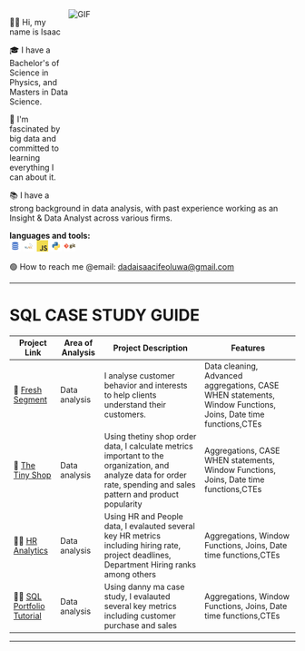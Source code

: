 

<img align="right" alt="GIF" src="https://github.com/abhisheknaiidu/abhisheknaiidu/blob/master/code.gif?raw=true" width="400" height="320" />


👋🏽 Hi, my name is Isaac 

🎓 I have a Bachelor's of Science in Physics, and Masters in Data Science.

🌇 I'm fascinated by big data and committed to learning everything I can about it.

📚 I have a strong background in data analysis, with past experience working as an Insight & Data Analyst across various firms.


**languages and tools:**  
<code><img height="20" src="https://raw.githubusercontent.com/github/explore/80688e429a7d4ef2fca1e82350fe8e3517d3494d/topics/sql/sql.png"></code>
<code><img height="20" src="https://raw.githubusercontent.com/github/explore/80688e429a7d4ef2fca1e82350fe8e3517d3494d/topics/mysql/mysql.png"></code>
<code><img height="20" src="https://raw.githubusercontent.com/github/explore/80688e429a7d4ef2fca1e82350fe8e3517d3494d/topics/javascript/javascript.png"></code>
<code><img height="20" src="https://raw.githubusercontent.com/github/explore/80688e429a7d4ef2fca1e82350fe8e3517d3494d/topics/python/python.png"></code>
<code><img height="20" src="https://raw.githubusercontent.com/github/explore/80688e429a7d4ef2fca1e82350fe8e3517d3494d/topics/git/git.png"></code>

🟢 How to reach me @email:  dadaisaacifeoluwa@gmail.com





***

# SQL CASE STUDY GUIDE

| Project Link | Area of Analysis | Project Description | Features |
|---|---|---|---|
| 🍊 [Fresh Segment](https://github.com/idada29/Case-Study-8---Fresh-Segments-) | Data analysis | I analyse customer behavior and interests to help clients understand their customers.| Data cleaning, Advanced aggregations, CASE WHEN statements, Window Functions, Joins, Date time functions,CTEs |
| 🏦 [The Tiny Shop](https://github.com/idada29/The_Tiny_Shop/tree/main) | Data analysis | Using thetiny shop order data, I calculate metrics important to the organization, and analyze data for order rate, spending and sales pattern and product popularity| Aggregations, CASE WHEN statements, Window Functions, Joins, Date time functions,CTEs|
| 🧑‍💻 [HR Analytics](https://github.com/idada29/All-SQL-Analysis/tree/main/DIM_Casestudy_2_HR_Analytics) | Data analysis | Using HR and People data, I evalauted several key HR metrics including hiring rate, project deadlines, Department Hiring ranks among others | Aggregations, Window Functions, Joins, Date time functions,CTEs|
| 🧑‍💻 [SQL Portfolio Tutorial](https://github.com/idada29/SQL-Project-Portfolio-Tutorial/tree/main#case-study-solutions) | Data analysis | Using danny ma case study, I evalauted several key  metrics including customer purchase and sales | Aggregations, Window Functions, Joins, Date time functions,CTEs|

***




<!---
idada29/idada29 is a ✨ special ✨ repository because its `README.md` (this file) appears on your GitHub profile.
You can click the Preview link to take a look at your changes.
--->
